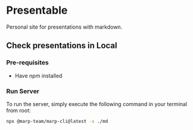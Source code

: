 # Presentable

Personal site for presentations with markdown.

## Check presentations in Local

### Pre-requisites

- Have npm installed

### Run Server

To run the server, simply execute the following command in your terminal from root:

```bash 
npx @marp-team/marp-cli@latest -s ./md
```
